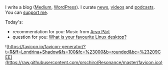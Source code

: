 I write a blog ([Medium](https://medium.com/@orschiro), [WordPress](https://orschiro.wordpress.com/)). I curate [news](https://m.simplepie.org/?feed=http%3A%2F%2Ffeed.informer.com%2Fdigests%2FQFNTQVYOWR%2Ffeeder.rss), [videos](http://www.feedbucket.com/?src=http%3A%2F%2Ffeed.informer.com%2Fdigests%2F520RAMSOKD%2Ffeeder.rss) and [podcasts](https://player.fm/orschiro/filter/all). You can [support me](https://www.paypal.me/orschiro).

Today's:
* recommendation for you: Music from [Arvo Pärt](https://open.spotify.com/artist/2P6ygesd9xg5DPOBnda2jg?autoplay=true&v=A)
* question for you: [What is your favourite Linux desktop?](https://polldaddy.com/poll/10140086/)

![https://favicon.io/favicon-generator/?t=R&ff=Londrina+Shadow&fs=100&fc=%23000&b=rounded&bc=%23209CEE](https://raw.githubusercontent.com/orschiro/Resonance/master/favicon.ico)
